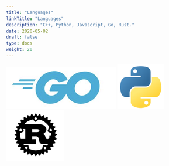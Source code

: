 ```yaml
---
title: "Languages"
linkTitle: "Languages"
description: "C++, Python, Javascript, Go, Rust."
date: 2020-05-02
draft: false
type: docs
weight: 20
---
```


[![Go Logo](go/go.png)](go) [![Python Logo](python/python.png)](python) [![Rust Logo](rust/rust.png)](rust)

